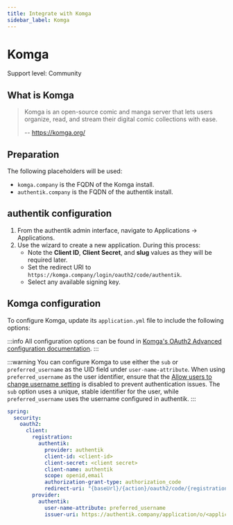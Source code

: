 ```yaml
---
title: Integrate with Komga
sidebar_label: Komga
---
```


# Komga

<span class="badge badge--secondary">Support level: Community</span>

## What is Komga

> Komga is an open-source comic and manga server that lets users organize, read, and stream their digital comic collections with ease.
>
> -- https://komga.org/

## Preparation

The following placeholders will be used:

- `komga.company` is the FQDN of the Komga install.
- `authentik.company` is the FQDN of the authentik install.

## authentik configuration

1. From the authentik admin interface, navigate to Applications -> Applications.
2. Use the wizard to create a new application. During this process:
   - Note the **Client ID**, **Client Secret**, and **slug** values as they will be required later.
   - Set the redirect URI to `https://komga.company/login/oauth2/code/authentik`.
   - Select any available signing key.

## Komga configuration

To configure Komga, update its `application.yml` file to include the following options:

:::info
All configuration options can be found in [Komga's OAuth2 Advanced configuration documentation](https://komga.org/docs/installation/oauth2/#advanced-configuration).
:::

:::warning
You can configure Komga to use either the `sub` or `preferred_username` as the UID field under `user-name-attribute`. When using `preferred_username` as the user identifier, ensure that the [Allow users to change username setting](https://docs.goauthentik.io/docs/sys-mgmt/settings#allow-users-to-change-username) is disabled to prevent authentication issues. The `sub` option uses a unique, stable identifier for the user, while `preferred_username` uses the username configured in authentik.
:::

```yml
spring:
  security:
    oauth2:
      client:
        registration:
          authentik:
            provider: authentik
            client-id: <client-id>
            client-secret: <client secret>
            client-name: authentik
            scope: openid,email
            authorization-grant-type: authorization_code
            redirect-uri: "{baseUrl}/{action}/oauth2/code/{registrationId}"
        provider:
          authentik:
            user-name-attribute: preferred_username
            issuer-uri: https://authentik.company/application/o/<application slug>/
```
